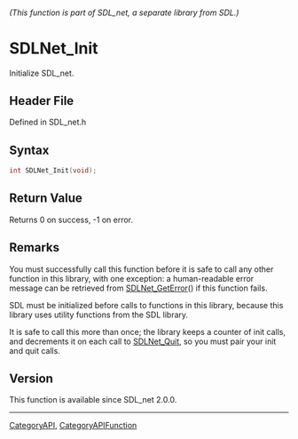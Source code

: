 ###### (This function is part of SDL_net, a separate library from SDL.)
# SDLNet_Init

Initialize SDL_net.

## Header File

Defined in SDL_net.h

## Syntax

```c
int SDLNet_Init(void);

```

## Return Value

Returns 0 on success, -1 on error.

## Remarks

You must successfully call this function before it is safe to call any
other function in this library, with one exception: a human-readable error
message can be retrieved from [SDLNet_GetError](SDLNet_GetError)() if this
function fails.

SDL must be initialized before calls to functions in this library, because
this library uses utility functions from the SDL library.

It is safe to call this more than once; the library keeps a counter of init
calls, and decrements it on each call to [SDLNet_Quit](SDLNet_Quit), so you
must pair your init and quit calls.

## Version

This function is available since SDL_net 2.0.0.

----
[CategoryAPI](CategoryAPI), [CategoryAPIFunction](CategoryAPIFunction)

